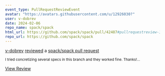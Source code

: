 ```yaml
---
event_type: PullRequestReviewEvent
avatar: "https://avatars.githubusercontent.com/u/12926030?"
user: v-dobrev
date: 2024-02-06
repo_name: spack/spack
html_url: https://github.com/spack/spack/pull/42487#pullrequestreview-1866381442
repo_url: https://github.com/spack/spack
---
```


<a href='https://github.com/v-dobrev' target='_blank'>v-dobrev</a> <a href='https://github.com/spack/spack/pull/42487#pullrequestreview-1866381442' target='_blank'>reviewed</a> a <a href='https://github.com/spack/spack/pull/42487' target='_blank'>spack/spack pull request</a>

<small>I tried concretizing several specs in this branch and they worked fine. Thanks!...</small>

<a href='https://github.com/spack/spack/pull/42487#pullrequestreview-1866381442' target='_blank'>View Review</a>